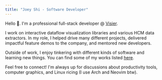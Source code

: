 ```yaml
---
title: "Joey Shi - Software Developer"
---
```


Hello 👋. I'm a professional full-stack developer @ [Visier](https://www.visier.com/).

I work on interactive dataflow visualization libraries and various HCM data extractors.
In my role, I helped drive many different projects,
delivered impactful feature demos to the company, and mentored new developers.

Outside of work, I enjoy tinkering with different kinds of software and learning new things.
You can find some of my works listed [here](/projects/).

Feel free to connect! I'm always up for discussions about productivity tools,
computer graphics, and Linux ricing (I use Arch and Neovim btw).
